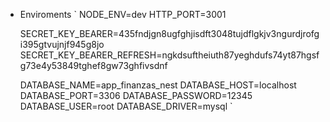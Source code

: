 - Enviroments
`
  NODE_ENV=dev
  HTTP_PORT=3001

  SECRET_KEY_BEARER=435fndjgn8ugfghjisdft3048tujdflgkjv3ngurdjrofgi395gtvujnjf945g8jo
  SECRET_KEY_BEARER_REFRESH=ngkdsuftheiuth87yeghdufs74yt87hgsfg73e4y53849tghef8gw73ghfivsdnf

  DATABASE_NAME=app_finanzas_nest
  DATABASE_HOST=localhost
  DATABASE_PORT=3306
  DATABASE_PASSWORD=12345
  DATABASE_USER=root
  DATABASE_DRIVER=mysql
`